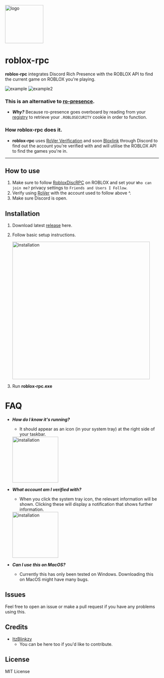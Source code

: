 <img src="https://beeimg.com/images/j54930883751.png" alt="logo" width="125"/>

# roblox-rpc

**roblox-rpc** integrates Discord Rich Presence with the ROBLOX API to find the current game on ROBLOX you're playing.

![example](https://beeimg.com/images/q31983991904.png)
![example2](https://beeimg.com/images/y75711180241.png)


### This is an alternative to [ro-presence](https://github.com/JiveOff/roPresence).
* ***Why?*** Because ro-presence goes overboard by reading from your [registry](https://github.com/JiveOff/roPresence/blob/master/lib/bloxauth.js) to retrieve your `.ROBLOSECURITY` cookie in order to function.


### How roblox-rpc does it.
* **roblox-rpc** uses [RoVer Verification](https://verify.eryn.io/) and soon [Bloxlink](https://blox.link/) through Discord to find out the account you're verified with and will utilise the ROBLOX API to find the games you're in.

---

## How to use
1. Make sure to follow [RobloxDiscRPC](https://www.roblox.com/users/2485537594/profile) on ROBLOX and set your `Who can join me?` privacy settings to `Friends and Users I Follow`.
2. Verify using [RoVer](https://verify.eryn.io/) with the account used to follow above ^.
3. Make sure Discord is open.

## Installation
1. Download latest [release](https://github.com/ItzBlinkzy/roblox-rpc/releases) here.
2. Follow basic setup instructions.

    <img src="https://beeimg.com/images/p40383726664.png" alt="installation" width="450"/>
3. Run **roblox-rpc.exe**

# FAQ
* ***How do I know it's running?***
    * It should appear as an icon (in your system tray) at the right side of your taskbar.
    
    <img src="https://beeimg.com/images/z10186580601.png" alt="installation" width="150"/>
    
    
* ***What account am I verified with?***
    * When you click the system tray icon, the relevant information will be shown.
    Clicking these will display a notification that shows further information.
    
    <img src="https://beeimg.com/images/k13094158261.png" alt="installation" width="150"/>
    
* ***Can I use this on MacOS?***
    * Currently this has only been tested on Windows. Downloading this on MacOS might have many bugs.

## Issues
Feel free to open an issue or make a pull request if you have any problems using this.

## Credits
 * [ItzBlinkzy](https://github.com/ItzBlinkzy/)
      * You can be here too if you'd like to contribute.
        


## License
MIT License